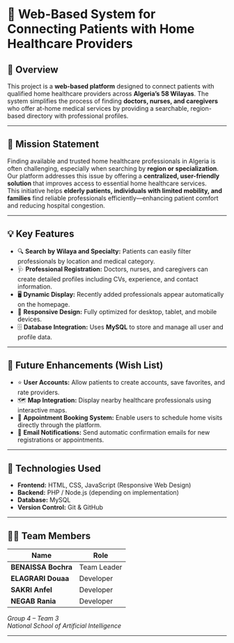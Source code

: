 # 🏥 Web-Based System for Connecting Patients with Home Healthcare Providers

## 📖 Overview
This project is a **web-based platform** designed to connect patients with qualified home healthcare providers across **Algeria’s 58 Wilayas**. The system simplifies the process of finding **doctors, nurses, and caregivers** who offer at-home medical services by providing a searchable, region-based directory with professional profiles.

---

## 🚀 Mission Statement
Finding available and trusted home healthcare professionals in Algeria is often challenging, especially when searching by **region or specialization**.  
Our platform addresses this issue by offering a **centralized, user-friendly solution** that improves access to essential home healthcare services.  
This initiative helps **elderly patients, individuals with limited mobility, and families** find reliable professionals efficiently—enhancing patient comfort and reducing hospital congestion.

---

## 💡 Key Features
- 🔍 **Search by Wilaya and Specialty:** Patients can easily filter professionals by location and medical category.  
- 🩺 **Professional Registration:** Doctors, nurses, and caregivers can create detailed profiles including CVs, experience, and contact information.  
- 🖥️ **Dynamic Display:** Recently added professionals appear automatically on the homepage.  
- 📱 **Responsive Design:** Fully optimized for desktop, tablet, and mobile devices.  
- 🗄️ **Database Integration:** Uses **MySQL** to store and manage all user and profile data.

---

## 🌟 Future Enhancements (Wish List)
- ⭐ **User Accounts:** Allow patients to create accounts, save favorites, and rate providers.  
- 🗺️ **Map Integration:** Display nearby healthcare professionals using interactive maps.  
- 📅 **Appointment Booking System:** Enable users to schedule home visits directly through the platform.  
- 📧 **Email Notifications:** Send automatic confirmation emails for new registrations or appointments.

---

## 🧰 Technologies Used
- **Frontend:** HTML, CSS, JavaScript (Responsive Web Design)
- **Backend:** PHP / Node.js (depending on implementation)
- **Database:** MySQL
- **Version Control:** Git & GitHub

---

## 🧑‍💻 Team Members
| Name | Role |
|------|------|
| **BENAISSA Bochra** | Team Leader |
| **ELAGRARI Douaa** | Developer |
| **SAKRI Anfel** | Developer |
| **NEGAB Rania** | Developer |

_Group 4 – Team 3_  
_National School of Artificial Intelligence_

---


